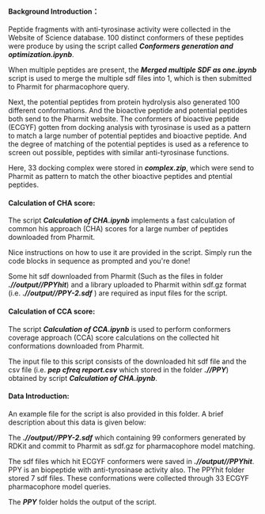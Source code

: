 #### Background Introduction：

Peptide fragments with anti-tyrosinase activity were collected in the Website of Science database. 100 distinct conformers of these peptides were produce by using the script called  ***Conformers generation and optimization.ipynb***.

When multiple peptides are present, the ***Merged multiple SDF as one.ipynb*** script is used to merge the multiple sdf files into 1, which is then submitted to Pharmit for pharmacophore query.

Next, the potential peptides from protein hydrolysis also generated 100 different conformations. And the bioactive peptide and potential peptides both send to the Pharmit website.  The conformers of bioactive peptide (ECGYF) gotten from docking analysis with tyrosinase is used as a pattern to match a large number of potential peptides and bioactive peptide. And the degree of matching of the potential peptides is used as a reference to screen out possible, peptides with similar anti-tyrosinase functions.

Here, 33 docking complex were stored in ***complex.zip***, which were send to Pharmit as pattern to match the other bioactive peptides and ptential peptides.

#### Calculation of CHA score:

The script ***Calculation of CHA.ipynb*** implements a fast calculation of common his approach (CHA) scores for a large number of peptides downloaded from Pharmit.

Nice instructions on how to use it are provided in the script. Simply run the code blocks in sequence as prompted and you're done!  

Some hit sdf downloaded from Pharmit (Such as the files in folder ***.//output//PPYhit***) and a library uploaded to Pharmit within sdf.gz format (i.e.  ***.//output//PPY-2.sdf*** ) are required as input files for the script.

#### Calculation of CCA score:

The script ***Calculation of CCA.ipynb*** is used to perform conformers coverage approach (CCA) score calculations on the collected hit conformations downloaded from Pharmit.

The input file to this script consists of the downloaded hit sdf file and the csv file  (i.e. ***pep cfreq report.csv*** which stored in the folder ***.//PPY***) obtained by script ***Calculation of CHA.ipynb***.

#### Data Introduction:

An example file for the script is also provided in this folder. A brief description about this data is given below:

The ***.//output//PPY-2.sdf*** which containing 99 conformers generated by RDKit and commit to Pharmit as sdf.gz for pharmacophore model matching.

The sdf files which hit ECGYF conformers were saved in ***.//output//PPYhit***. PPY is an biopeptide with anti-tyrosinase activity also. The PPYhit folder stored 7 sdf files. These conformations were collected through 33 ECGYF pharmacophore model queries.

The ***PPY*** folder holds the output of the script. 